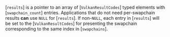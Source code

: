 [`results`] is a pointer to an array of [`VulkanResultCodes`] typed elements
with [`swapchain_count`] entries.
Applications that do not need per-swapchain results  **can**  use `NULL` for
[`results`].
If non-`NULL`, each entry in [`results`] will be set to the
[`VulkanResultCodes`] for presenting the swapchain corresponding to the same
index in [`swapchains`].